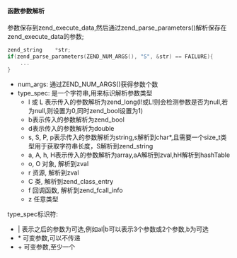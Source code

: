 #### 函数参数解析
参数保存到zend_execute_data,然后通过zend_parse_parameters()解析保存在zend_execute_data的参数;
```c
zend_string    *str;
if(zend_parse_parameters(ZEND_NUM_ARGS(), "S", &str) == FAILURE){
    ...
}
```
- num_args: 通过ZEND_NUM_ARGS()获得参数个数
- type_spec: 是一个字符串,用来标识解析参数类型
    - l 或 L 表示传入的参数解析为zend_long(l!或L!则会检测参数是否为null,若为null,则设置为0,同时zend_bool设置为1)
    - b表示传入的参数解析为zend_bool
    - d表示传入的参数解析为double
    - s, S, P, p表示传入的参数解析为string,s解析到char*,且需要一个size_t类型用于获取字符串长度，S解析到zend_string
    - a, A, h, H表示传入的参数解析为array,aA解析到zval,hH解析到hashTable
    - o, O 对象, 解析到zval
    - r 资源, 解析到zval
    - C 类, 解析到zend_class_entry
    - f 回调函数, 解析到zend_fcall_info
    - z 任意类型  
   
    
type_spec标识符:
- | 表示之后的参数为可选,例如al|b可以表示3个参数或2个参数,b为可选
- \* 可变参数,可以不传递
- \+ 可变参数,至少一个
    
